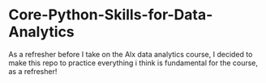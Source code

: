 # Core-Python-Skills-for-Data-Analytics
As a refresher before I take on the Alx data analytics course, I decided to make this repo to practice everything i think is fundamental for the course, as a refresher!
